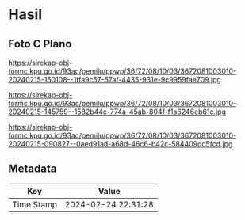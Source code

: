 # Hasil

## Foto C Plano

https://sirekap-obj-formc.kpu.go.id/93ac/pemilu/ppwp/36/72/08/10/03/3672081003010-20240215-150108--1ffa9c57-57af-4435-931e-9c9959fae709.jpg

https://sirekap-obj-formc.kpu.go.id/93ac/pemilu/ppwp/36/72/08/10/03/3672081003010-20240215-145759--1582b44c-774a-45ab-804f-f1a6246eb61c.jpg

https://sirekap-obj-formc.kpu.go.id/93ac/pemilu/ppwp/36/72/08/10/03/3672081003010-20240215-090827--0aed91ad-a68d-46c6-b42c-584409dc5fcd.jpg


## Metadata

| Key        | Value               |
| ---------- | ------------------- |
| Time Stamp | 2024-02-24 22:31:28 |



